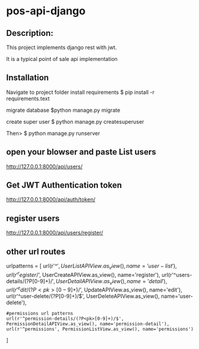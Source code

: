 # pos-api-django

Description:
---------------
This project implements django rest with jwt.

It is a typical point of sale api implementation

Installation
----------------
Navigate to project folder
install requirements
$ pip install -r requirements.text

migrate database
$python manage.py migrate 

create super user
$ python manage.py createsuperuser

Then>
$ python manage.py runserver

open your blowser and paste
List users
-----------------------
http://127.0.0.1:8000/api/users/

Get JWT Authentication token
----------------------------------
http://127.0.0.1:8000/api/auth/token/

register users
---------------------
http://127.0.0.1:8000/api/users/register/

other url routes
--------------------
urlpatterns = [
    url(r'^$', UserListAPIView.as_view(), name='user-list'),
    url(r'^register/$', UserCreateAPIView.as_view(), name='register'),
    url(r'^users-details/(?P<pk>[0-9]+)/$', UserDetailAPIView.as_view(), name='detail'),
    url(r'^edit/(?P<pk>[0-9]+)/$', UpdateAPIView.as_view(), name='edit'),
    url(r'^user-delete/(?P<pk>[0-9]+)/$', UserDeleteAPIView.as_view(), name='user-delete'),

    #permissions url patterns
    url(r'^permission-details/(?P<pk>[0-9]+)/$', PermissionDetailAPIView.as_view(), name='permission-detail'),
    url(r'^permissions', PermissionListView.as_view(), name='permissions')

]



